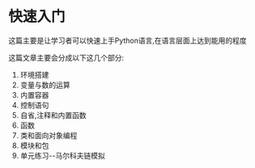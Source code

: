 # 快速入门

这篇主要是让学习者可以快速上手Python语言,在语言层面上达到能用的程度


这篇文章主要会分成以下这几个部分:

1. 环境搭建
2. 变量与数的运算
3. 内置容器
4. 控制语句
5. 自省,注释和内置函数
6. 函数
7. 类和面向对象编程
8. 模块和包
9. 单元练习--马尔科夫链模拟

